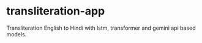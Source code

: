 # transliteration-app
Transliteration English to Hindi with lstm, transformer and gemini api based models.
